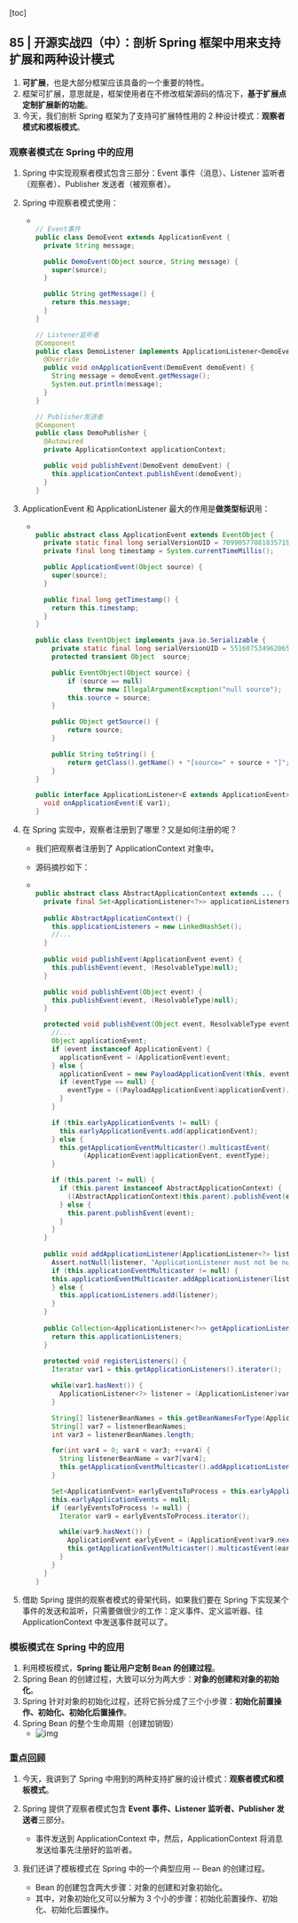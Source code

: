 [toc]

## 85 | 开源实战四（中）：剖析 Spring 框架中用来支持扩展和两种设计模式

1.  **可扩展**，也是大部分框架应该具备的一个重要的特性。
2.  框架可扩展，意思就是，框架使用者在不修改框架源码的情况下，**基于扩展点定制扩展新的功能**。
3.  今天，我们剖析 Spring 框架为了支持可扩展特性用的 2 种设计模式：**观察者模式和模板模式**。

### 观察者模式在 Spring 中的应用

1.  Spring 中实现观察者模式包含三部分：Event 事件（消息）、Listener 监听者（观察者）、Publisher 发送者（被观察者）。

2.  Spring 中观察者模式使用：

    -   ```java
        
        // Event事件
        public class DemoEvent extends ApplicationEvent {
          private String message;
        
          public DemoEvent(Object source, String message) {
            super(source);
          }
        
          public String getMessage() {
            return this.message;
          }
        }
        
        // Listener监听者
        @Component
        public class DemoListener implements ApplicationListener<DemoEvent> {
          @Override
          public void onApplicationEvent(DemoEvent demoEvent) {
            String message = demoEvent.getMessage();
            System.out.println(message);
          }
        }
        
        // Publisher发送者
        @Component
        public class DemoPublisher {
          @Autowired
          private ApplicationContext applicationContext;
        
          public void publishEvent(DemoEvent demoEvent) {
            this.applicationContext.publishEvent(demoEvent);
          }
        }
        ```

3.  ApplicationEvent 和 ApplicationListener 最大的作用是**做类型标识**用：

    -   ```java
        
        public abstract class ApplicationEvent extends EventObject {
          private static final long serialVersionUID = 7099057708183571937L;
          private final long timestamp = System.currentTimeMillis();
        
          public ApplicationEvent(Object source) {
            super(source);
          }
        
          public final long getTimestamp() {
            return this.timestamp;
          }
        }
        
        public class EventObject implements java.io.Serializable {
            private static final long serialVersionUID = 5516075349620653480L;
            protected transient Object  source;
        
            public EventObject(Object source) {
                if (source == null)
                    throw new IllegalArgumentException("null source");
                this.source = source;
            }
        
            public Object getSource() {
                return source;
            }
        
            public String toString() {
                return getClass().getName() + "[source=" + source + "]";
            }
        }
        
        public interface ApplicationListener<E extends ApplicationEvent> extends EventListener {
          void onApplicationEvent(E var1);
        }
        ```

4.  在 Spring 实现中，观察者注册到了哪里？又是如何注册的呢？

    -   我们把观察者注册到了 ApplicationContext 对象中。

    -   源码摘抄如下：

    -   ```java
        
        public abstract class AbstractApplicationContext extends ... {
          private final Set<ApplicationListener<?>> applicationListeners;
          
          public AbstractApplicationContext() {
            this.applicationListeners = new LinkedHashSet();
            //...
          }
          
          public void publishEvent(ApplicationEvent event) {
            this.publishEvent(event, (ResolvableType)null);
          }
        
          public void publishEvent(Object event) {
            this.publishEvent(event, (ResolvableType)null);
          }
        
          protected void publishEvent(Object event, ResolvableType eventType) {
            //...
            Object applicationEvent;
            if (event instanceof ApplicationEvent) {
              applicationEvent = (ApplicationEvent)event;
            } else {
              applicationEvent = new PayloadApplicationEvent(this, event);
              if (eventType == null) {
                eventType = ((PayloadApplicationEvent)applicationEvent).getResolvableType();
              }
            }
        
            if (this.earlyApplicationEvents != null) {
              this.earlyApplicationEvents.add(applicationEvent);
            } else {
              this.getApplicationEventMulticaster().multicastEvent(
                    (ApplicationEvent)applicationEvent, eventType);
            }
        
            if (this.parent != null) {
              if (this.parent instanceof AbstractApplicationContext) {
                ((AbstractApplicationContext)this.parent).publishEvent(event, eventType);
              } else {
                this.parent.publishEvent(event);
              }
            }
          }
          
          public void addApplicationListener(ApplicationListener<?> listener) {
            Assert.notNull(listener, "ApplicationListener must not be null");
            if (this.applicationEventMulticaster != null) {
            this.applicationEventMulticaster.addApplicationListener(listener);
            } else {
              this.applicationListeners.add(listener);
            }  
          }
          
          public Collection<ApplicationListener<?>> getApplicationListeners() {
            return this.applicationListeners;
          }
          
          protected void registerListeners() {
            Iterator var1 = this.getApplicationListeners().iterator();
        
            while(var1.hasNext()) {
              ApplicationListener<?> listener = (ApplicationListener)var1.next();     this.getApplicationEventMulticaster().addApplicationListener(listener);
            }
        
            String[] listenerBeanNames = this.getBeanNamesForType(ApplicationListener.class, true, false);
            String[] var7 = listenerBeanNames;
            int var3 = listenerBeanNames.length;
        
            for(int var4 = 0; var4 < var3; ++var4) {
              String listenerBeanName = var7[var4];
              this.getApplicationEventMulticaster().addApplicationListenerBean(listenerBeanName);
            }
        
            Set<ApplicationEvent> earlyEventsToProcess = this.earlyApplicationEvents;
            this.earlyApplicationEvents = null;
            if (earlyEventsToProcess != null) {
              Iterator var9 = earlyEventsToProcess.iterator();
        
              while(var9.hasNext()) {
                ApplicationEvent earlyEvent = (ApplicationEvent)var9.next();
                this.getApplicationEventMulticaster().multicastEvent(earlyEvent);
              }
            }
          }
        }
        ```

5.  借助 Spring 提供的观察者模式的骨架代码，如果我们要在 Spring 下实现某个事件的发送和监听，只需要做很少的工作：定义事件、定义监听器、往 ApplicationContext 中发送事件就可以了。

### 模板模式在 Spring 中的应用

1.  利用模板模式，**Spring 能让用户定制 Bean 的创建过程**。
2.  Spring Bean 的创建过程，大致可以分为两大步：**对象的创建和对象的初始化**。
3.  Spring 针对对象的初始化过程，还将它拆分成了三个小步骤：**初始化前置操作、初始化、初始化后置操作**。
4.  Spring Bean 的整个生命周期（创建加销毁）
    -   ![img](imgs/cacaf86b03a9432a4885385d2869264d.jpg)

### 重点回顾

1.  今天，我讲到了 Spring 中用到的两种支持扩展的设计模式：**观察者模式和模板模式**。
2.  Spring 提供了观察者模式包含 **Event 事件、Listener 监听者、Publisher 发送者**三部分。
    -   事件发送到 ApplicationContext 中，然后，ApplicationContext 将消息发送给事先注册好的监听者。

3.  我们还讲了模板模式在 Spring 中的一个典型应用 -- Bean 的创建过程。
    -   Bean 的创建包含两大步骤：对象的创建和对象初始化。
    -   其中，对象初始化又可以分解为 3 个小的步骤：初始化前置操作、初始化、初始化后置操作。